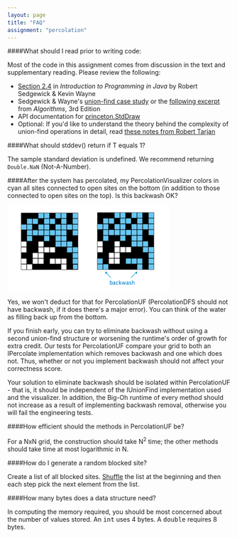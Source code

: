 ```yaml
---
layout: page
title: "FAQ"
assignment: "percolation"
---
```


####What should I read prior to writing code: 

Most of the code in this assignment comes from discussion in the text and supplementary reading. Please review the following:
<ul>
<li> <a href="http://introcs.cs.princeton.edu/24percolation/">Section 2.4</a> in <em>Introduction to Programming in Java</em> by Robert Sedgewick & Kevin Wayne</li>

<li>Sedgewick & Wayne's <a href="http://algs4.cs.princeton.edu/15uf/">union-find case study</a> or the <a href="http://www.cs.princeton.edu/courses/archive/fall09/cos226/handouts/Algs3Ch1.pdf">following excerpt</a> from <em>Algorithms</em>, 3rd Edition</li>

<li> API documentation for <a href="http://introcs.cs.princeton.edu/java/stdlib/javadoc/StdDraw.html">princeton.StdDraw</a></li>

<li> Optional: If you'd like to understand the theory behind the complexity of union-find operations in detail, read <a href="http://www.cs.princeton.edu/courses/archive/fall10/cos226/precepts/15UnionFind-Tarjan.pdf">these notes from Robert Tarjan</a></li>
</ul>


####What should stddev() return if T equals 1? 

The sample standard deviation is undefined. We recommend returning <code>Double.NaN</code> (Not-A-Number).

####After the system has percolated, my PercolationVisualizer colors in cyan all sites connected to open sites on the bottom (in addition to those connected to open sites on the top). Is this backwash OK? 

<img src="img/percolation-backwash.png">

Yes, we won't deduct for that for PercolationUF (PercolationDFS should not have backwash, if it does there's a major error). You can think of the water as filling back up from the bottom. 

If you finish early, you can try to eliminate backwash without using a second union-find structure or worsening the runtime's order of growth for extra credit.  Our tests for PercolationUF compare your grid to both an IPercolate implementation which removes backwash and one which does not. Thus, whether or not you implement backwash should not affect your correctness score.

Your solution to eliminate backwash should be isolated within PercolationUF - that is, it should be independent of the IUnionFind implementation used and the visualizer. In addition, the Big-Oh runtime of every method should not increase as a result of implementing backwash removal, otherwise you will fail the engineering tests.

####How efficient should the methods in PercolationUF be?

For a NxN grid, the construction should take N<sup>2</sup> time; the other methods should take time at most logarithmic in N.

####How do I generate a random blocked site? 

Create a list of all blocked sites. [Shuffle](http://docs.oracle.com/javase/8/docs/api/java/util/Collections.html#shuffle-java.util.List-java.util.Random-) the list at the beginning and then each step pick the next element from the list.

####How many bytes does a data structure need?

In
computing the memory required, you should be most concerned about the
number of values stored. 
An <tt>int</tt> uses 4 bytes. A <tt>double</tt> requires 8 bytes. 
